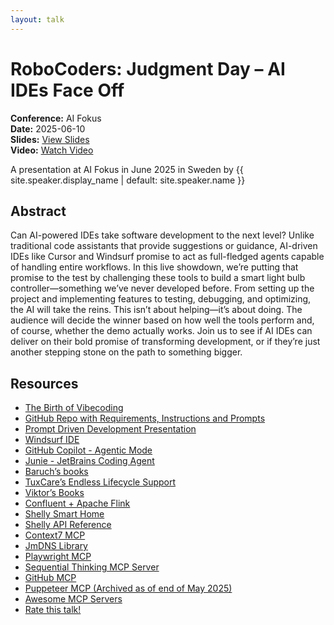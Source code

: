 ```yaml
---
layout: talk
---
```


<!-- Source: https://noti.st/jbaruch/mbT7c6/robocoders-judgment-day-ai-ides-face-off -->
# RoboCoders: Judgment Day – AI IDEs Face Off

**Conference:** AI Fokus  
**Date:** 2025-06-10  
**Slides:** [View Slides](https://drive.google.com/file/d/1AIRqSPP_DN2J0FObVrql-cRvnl_qrk77/view)  
**Video:** [Watch Video](https://www.youtube.com/watch?v=5q_LQNMIvqY)  

A presentation at AI Fokus in
                    June 2025 in
                    Sweden by 
                    {{ site.speaker.display_name | default: site.speaker.name }}

## Abstract

Can AI-powered IDEs take software development to the next level? Unlike traditional code assistants that provide suggestions or guidance, AI-driven IDEs like Cursor and Windsurf promise to act as full-fledged agents capable of handling entire workflows. In this live showdown, we’re putting that promise to the test by challenging these tools to build a smart light bulb controller—something we’ve never developed before.
From setting up the project and implementing features to testing, debugging, and optimizing, the AI will take the reins. This isn’t about helping—it’s about doing. The audience will decide the winner based on how well the tools perform and, of course, whether the demo actually works.
Join us to see if AI IDEs can deliver on their bold promise of transforming development, or if they’re just another stepping stone on the path to something bigger.

## Resources

- [The Birth of Vibecoding](https://x.com/karpathy/status/1886192184808149383?lang=en)
- [GitHub Repo with Requirements, Instructions and Prompts](https://github.com/jbaruch/rocoders-ai-fokus)
- [Prompt Driven Development Presentation](https://noti.st/jbaruch/yaBltt/prompt-driven-development-aligning-ideas-tests-and-code)
- [Windsurf IDE](https://windsurf.com/)
- [GitHub Copilot - Agentic Mode](https://github.blog/news-insights/product-news/github-copilot-the-agent-awakens/)
- [Junie - JetBrains Coding Agent](https://www.jetbrains.com/junie/)
- [Baruch’s books](https://amzn.to/4l25o2I)
- [TuxCare’s Endless Lifecycle Support](https://tuxcare.com/endless-lifecycle-support/)
- [Viktor’s Books](https://gamov.io/)
- [Confluent + Apache Flink](https://www.confluent.io/learn/apache-flink/)
- [Shelly Smart Home](https://us.shelly.com/)
- [Shelly API Reference](https://shelly-api-docs.shelly.cloud/gen1/#shelly-family-overview)
- [Context7 MCP](https://context7.com/)
- [JmDNS Library](https://github.com/jmdns/jmdns)
- [Playwright MCP](https://github.com/microsoft/playwright-mcp)
- [Sequential Thinking MCP Server](https://github.com/modelcontextprotocol/servers/tree/main/src/sequentialthinking)
- [GitHub MCP](https://github.com/github/github-mcp-server)
- [Puppeteer MCP (Archived as of end of May 2025)](https://github.com/modelcontextprotocol/servers-archived/tree/main/src/puppeteer)
- [Awesome MCP Servers](https://github.com/punkpeye/awesome-mcp-servers)
- [Rate this talk!](https://www.jfokus.se/ai-fokus/rate/2555)
